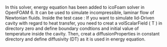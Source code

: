 In this solver, energy equation has been added to icoFoam solver in OpenFOAM 6. It can be used to simulate incompressible, laminar flow of Newtonian fluids. 
Inside the test case :
If you want to simulate lid-Driven cavity with regard to heat transfer, you need to creat a volScalarField ( T ) in directory zero and define boundary condtions and initial value of temperature inside the cavity. Then, creat a diffusionProperties in constant directory and define diffusivity (DT) as it is used in energy equation.
